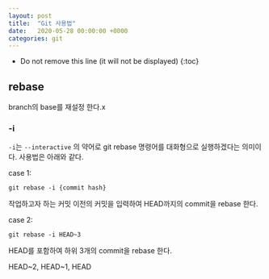 ```yaml
---
layout: post
title:  "Git 사용법"
date:   2020-05-28 00:00:00 +0000
categories: git
---
```


* Do not remove this line (it will not be displayed) 
{:toc}

## rebase
branch의 base를 재설정 한다.x

### -i
`-i`는 `--interactive` 의 약어로 git rebase 명령어를 대화형으로 실행하겠다는 의미이다.
사용법은 아래와 같다.

case 1:
```
git rebase -i {commit hash}
```
작업하고자 하는 커밋 이전의 커밋을 입력하여 HEAD까지의 commit을 rebase 한다.

case 2:
```
git rebase -i HEAD~3
```
HEAD를 포함하여 하위 3개의 commit을 rebase 한다.

HEAD~2, HEAD~1, HEAD

[jekyll-docs]: http://jekyllrb.com/docs/home
[jekyll-gh]:   https://github.com/jekyll/jekyll
[jekyll-talk]: https://talk.jekyllrb.com/
